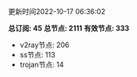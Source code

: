 更新时间2022-10-17 06:36:02

**总订阅: 45**
**总节点: 2111**
**有效节点: 333**
- v2ray节点: 206
- ss节点: 113
- trojan节点: 14
